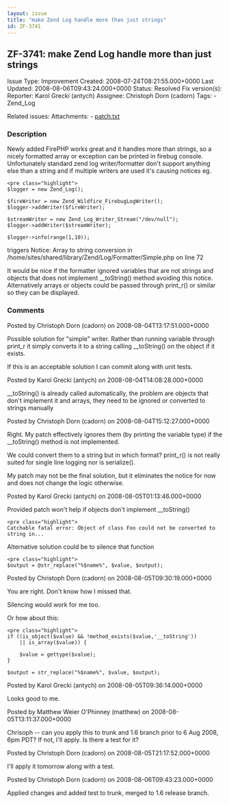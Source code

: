 ```yaml
---
layout: issue
title: "make Zend Log handle more than just strings"
id: ZF-3741
---
```


ZF-3741: make Zend Log handle more than just strings
----------------------------------------------------

 Issue Type: Improvement Created: 2008-07-24T08:21:55.000+0000 Last Updated: 2008-08-06T09:43:24.000+0000 Status: Resolved Fix version(s): 
 Reporter:  Karol Grecki (antych)  Assignee:  Christoph Dorn (cadorn)  Tags: - Zend\_Log
 
 Related issues: 
 Attachments: - [patch.txt](/issues/secure/attachment/11455/patch.txt)
 
### Description

Newly added FirePHP works great and it handles more than strings, so a nicely formatted array or exception can be printed in firebug console. Unfortunately standard zend log writer/formatter don't support anything else than a string and if multiple writers are used it's causing notices eg.

 
    <pre class="highlight">
    $logger = new Zend_Log();
    
    $fireWriter = new Zend_Wildfire_FirebugLogWriter();
    $logger->addWriter($fireWriter);
            
    $streamWriter = new Zend_Log_Writer_Stream("/dev/null");
    $logger->addWriter($streamWriter);
            
    $logger->info(range(1,10));


triggers Notice: Array to string conversion in /home/sites/shared/library/Zend/Log/Formatter/Simple.php on line 72

It would be nice if the formatter ignored variables that are not strings and objects that does not implement \_\_toString() method avoiding this notice. Alternatively arrays or objects could be passed through print\_r() or similar so they can be displayed.

 

 

### Comments

Posted by Christoph Dorn (cadorn) on 2008-08-04T13:17:51.000+0000

Possible solution for "simple" writer. Rather than running variable through print\_r it simply converts it to a string calling \_\_toString() on the object if it exists.

If this is an acceptable solution I can commit along with unit tests.

 

 

Posted by Karol Grecki (antych) on 2008-08-04T14:08:28.000+0000

\_\_toString() is already called automatically, the problem are objects that don't implement it and arrays, they need to be ignored or converted to strings manually

 

 

Posted by Christoph Dorn (cadorn) on 2008-08-04T15:12:27.000+0000

Right. My patch effectively ignores them (by printing the variable type) if the \_\_toString() method is not implemented.

We could convert them to a string but in which format? print\_r() is not really suited for single line logging nor is serialize().

My patch may not be the final solution, but it eliminates the notice for now and does not change the logic otherwise.

 

 

Posted by Karol Grecki (antych) on 2008-08-05T01:13:46.000+0000

Provided patch won't help if objects don't implement \_\_toString()

 
    <pre class="highlight">
    Catchable fatal error: Object of class Foo could not be converted to string in...


Alternative solution could be to silence that function

 
    <pre class="highlight">
    $output = @str_replace("%$name%", $value, $output);


 

 

Posted by Christoph Dorn (cadorn) on 2008-08-05T09:30:19.000+0000

You are right. Don't know how I missed that.

Silencing would work for me too.

Or how about this:

 
    <pre class="highlight">
    if ((is_object($value) && !method_exists($value,'__toString'))
        || is_array($value)) {
    
        $value = gettype($value);  
    }
              
    $output = str_replace("%$name%", $value, $output);


 

 

Posted by Karol Grecki (antych) on 2008-08-05T09:36:14.000+0000

Looks good to me.

 

 

Posted by Matthew Weier O'Phinney (matthew) on 2008-08-05T13:11:37.000+0000

Chrisoph -- can you apply this to trunk and 1.6 branch prior to 6 Aug 2008, 6pm PDT? If not, I'll apply. Is there a test for it?

 

 

Posted by Christoph Dorn (cadorn) on 2008-08-05T21:17:52.000+0000

I'll apply it tomorrow along with a test.

 

 

Posted by Christoph Dorn (cadorn) on 2008-08-06T09:43:23.000+0000

Applied changes and added test to trunk, merged to 1.6 release branch.

 

 